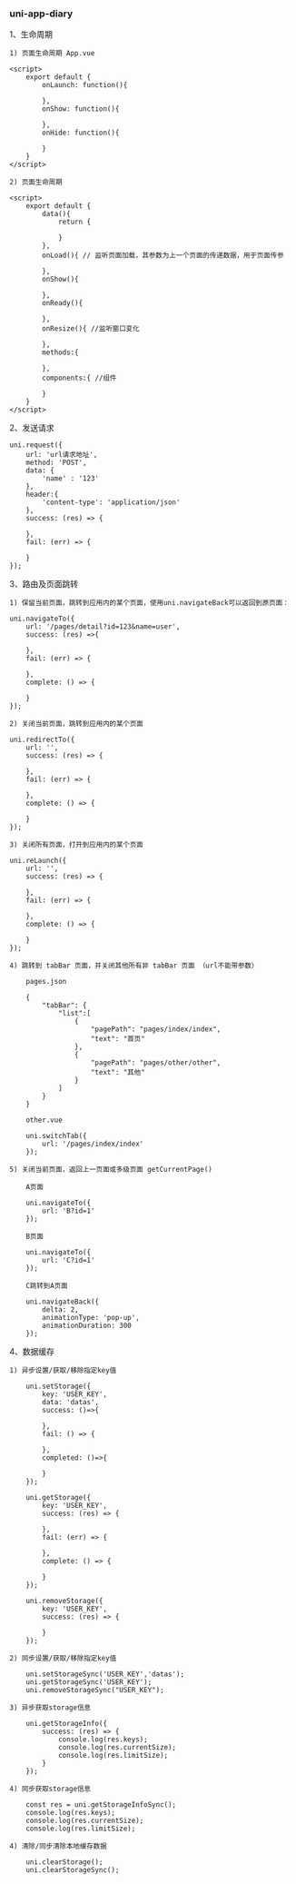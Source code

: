 ### uni-app-diary

1、生命周期

    1) 页面生命周期 App.vue

    <script>
        export default {
            onLaunch: function(){

            },
            onShow: function(){

            },
            onHide: function(){
                
            }
        }
    </script>

    2) 页面生命周期

    <script>
        export default {
            data(){
                return {

                }
            },
            onLoad(){ // 监听页面加载，其参数为上一个页面的传递数据，用于页面传参

            },
            onShow(){

            },
            onReady(){

            },
            onResize(){ //监听窗口变化

            },
            methods:{

            },
            components:{ //组件

            }
        }
    </script>

2、发送请求

    uni.request({
        url: 'url请求地址',
        method: 'POST',
        data: {
            'name' : '123'
        },
        header:{
            'content-type': 'application/json'
        },
        success: (res) => {

        },
        fail: (err) => {

        }
    });

3、路由及页面跳转

    1) 保留当前页面，跳转到应用内的某个页面，使用uni.navigateBack可以返回到原页面：
    
    uni.navigateTo({
        url: '/pages/detail?id=123&name=user',
        success: (res) =>{

        },
        fail: (err) => {

        },
        complete: () => {

        }
    });

    2) 关闭当前页面，跳转到应用内的某个页面

    uni.redirectTo({
        url: '',
        success: (res) => {

        },
        fail: (err) => {

        },
        complete: () => {

        }
    });

    3) 关闭所有页面，打开到应用内的某个页面

    uni.reLaunch({
        url: '',
        success: (res) => {

        },
        fail: (err) => {

        },
        complete: () => {

        }
    });

    4) 跳转到 tabBar 页面，并关闭其他所有非 tabBar 页面 （url不能带参数）

        pages.json

        {
            "tabBar": {
                "list":[
                    {
                        "pagePath": "pages/index/index",
                        "text": "首页"
                    },
                    {
                        "pagePath": "pages/other/other",
                        "text": "其他"
                    }
                ]
            }
        }

        other.vue  

        uni.switchTab({
            url: '/pages/index/index'
        });
    
    5) 关闭当前页面，返回上一页面或多级页面 getCurrentPage()
        
        A页面

        uni.navigateTo({
            url: 'B?id=1'
        });

        B页面

        uni.navigateTo({
            url: 'C?id=1'
        });

        C跳转到A页面

        uni.navigateBack({
            delta: 2,
            animationType: 'pop-up',
            animationDuration: 300
        });

4、数据缓存

    1) 异步设置/获取/移除指定key值

        uni.setStorage({
            key: 'USER_KEY',
            data: 'datas',
            success: ()=>{

            },
            fail: () => {

            },
            completed: ()=>{

            }
        });

        uni.getStorage({
            key: 'USER_KEY',
            success: (res) => {

            },
            fail: (err) => {

            },
            complete: () => {

            }
        });

        uni.removeStorage({
            key: 'USER_KEY',
            success: (res) => {
                
            }
        });

    2) 同步设置/获取/移除指定key值

        uni.setStorageSync('USER_KEY','datas');
        uni.getStorageSync('USER_KEY');  
        uni.removeStorageSync("USER_KEY");

    3) 异步获取storage信息

        uni.getStorageInfo({
            success: (res) => {
                console.log(res.keys);
                console.log(res.currentSize);
                console.log(res.limitSize);
            }
        });

    4) 同步获取storage信息

        const res = uni.getStorageInfoSync();
        console.log(res.keys);
        console.log(res.currentSize);
        console.log(res.limitSize);

    4) 清除/同步清除本地缓存数据

        uni.clearStorage();
        uni.clearStorageSync();